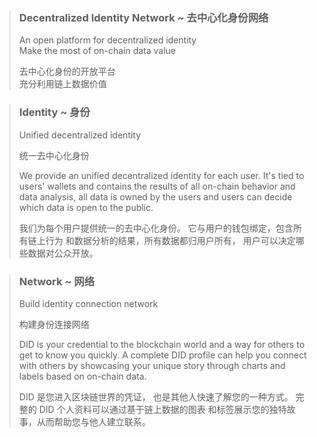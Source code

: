 
[site]: https://didnetwork.org

> ### Decentralized Identity Network ~ 去中心化身份网络
> 
> An open platform for decentralized identity  
> Make the most of on-chain data value  
> 
> 去中心化身份的开放平台  
> 充分利用链上数据价值  
> 


> ### Identity ~ 身份
> 
> Unified decentralized identity
> 
> 统一去中心化身份
> 
> We provide an unified decentralized
>  identity for each user.
>  It's tied to users' wallets
>  and contains the results of
>  all on-chain behavior and data analysis,
>  all data is owned by the users
>  and users can decide which data
>  is open to the public.
> 
> 我们为每个用户提供统一的去中心化身份。
> 它与用户的钱包绑定，包含所有链上行为
> 和数据分析的结果，所有数据都归用户所有，
> 用户可以决定哪些数据对公众开放。
> 


> ### Network ~ 网络
> 
> Build identity connection network
> 
> 构建身份连接网络
> 
> DID is your credential to the blockchain
>  world and a way for others to get
>  to know you quickly.
>  A complete DID profile can help you
>  connect with others by showcasing your
>  unique story through charts and labels
>  based on on-chain data.
> 
> DID 是您进入区块链世界的凭证，
> 也是其他人快速了解您的一种方式。
> 完整的 DID 个人资料可以通过基于链上数据的图表
> 和标签展示您的独特故事，从而帮助您与他人建立联系。 
> 

[did.id]: https://did.id
